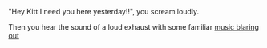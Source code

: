 "Hey Kitt I need you here yesterday!!", you scream loudly.

Then you hear the sound of a loud exhaust with some familiar [music blaring out](https://youtu.be/Mo8Qls0HnWo)